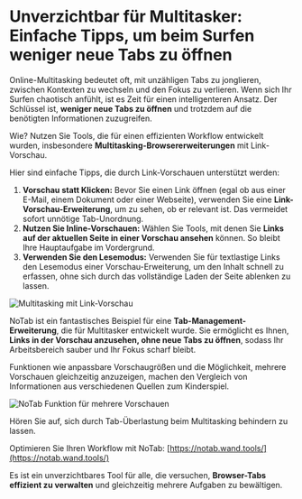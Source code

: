 # Unverzichtbar für Multitasker: Einfache Tipps, um beim Surfen weniger neue Tabs zu öffnen

Online-Multitasking bedeutet oft, mit unzähligen Tabs zu jonglieren, zwischen Kontexten zu wechseln und den Fokus zu verlieren. Wenn sich Ihr Surfen chaotisch anfühlt, ist es Zeit für einen intelligenteren Ansatz. Der Schlüssel ist, **weniger neue Tabs zu öffnen** und trotzdem auf die benötigten Informationen zuzugreifen.

Wie? Nutzen Sie Tools, die für einen effizienten Workflow entwickelt wurden, insbesondere **Multitasking-Browsererweiterungen** mit Link-Vorschau.

Hier sind einfache Tipps, die durch Link-Vorschauen unterstützt werden:

1.  **Vorschau statt Klicken:** Bevor Sie einen Link öffnen (egal ob aus einer E-Mail, einem Dokument oder einer Webseite), verwenden Sie eine **Link-Vorschau-Erweiterung**, um zu sehen, ob er relevant ist. Das vermeidet sofort unnötige Tab-Unordnung.
2.  **Nutzen Sie Inline-Vorschauen:** Wählen Sie Tools, mit denen Sie **Links auf der aktuellen Seite in einer Vorschau ansehen** können. So bleibt Ihre Hauptaufgabe im Vordergrund.
3.  **Verwenden Sie den Lesemodus:** Verwenden Sie für textlastige Links den Lesemodus einer Vorschau-Erweiterung, um den Inhalt schnell zu erfassen, ohne sich durch das vollständige Laden der Seite ablenken zu lassen.

![Multitasking mit Link-Vorschau](images/notab1.png)

NoTab ist ein fantastisches Beispiel für eine **Tab-Management-Erweiterung**, die für Multitasker entwickelt wurde. Sie ermöglicht es Ihnen, **Links in der Vorschau anzusehen, ohne neue Tabs zu öffnen**, sodass Ihr Arbeitsbereich sauber und Ihr Fokus scharf bleibt.

Funktionen wie anpassbare Vorschaugrößen und die Möglichkeit, mehrere Vorschauen gleichzeitig anzuzeigen, machen den Vergleich von Informationen aus verschiedenen Quellen zum Kinderspiel.

![NoTab Funktion für mehrere Vorschauen](images/notab2.png)

Hören Sie auf, sich durch Tab-Überlastung beim Multitasking behindern zu lassen.

Optimieren Sie Ihren Workflow mit NoTab: [https://notab.wand.tools/](https://notab.wand.tools/)

Es ist ein unverzichtbares Tool für alle, die versuchen, **Browser-Tabs effizient zu verwalten** und gleichzeitig mehrere Aufgaben zu bewältigen.